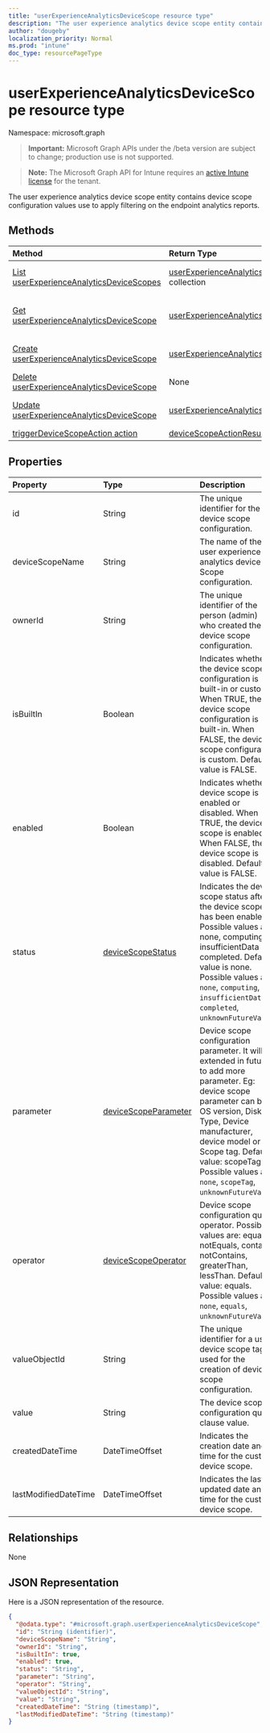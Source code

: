 ```yaml
---
title: "userExperienceAnalyticsDeviceScope resource type"
description: "The user experience analytics device scope entity contains device scope configuration values use to apply filtering on the endpoint analytics reports."
author: "dougeby"
localization_priority: Normal
ms.prod: "intune"
doc_type: resourcePageType
---
```


# userExperienceAnalyticsDeviceScope resource type

Namespace: microsoft.graph

> **Important:** Microsoft Graph APIs under the /beta version are subject to change; production use is not supported.

> **Note:** The Microsoft Graph API for Intune requires an [active Intune license](https://go.microsoft.com/fwlink/?linkid=839381) for the tenant.

The user experience analytics device scope entity contains device scope configuration values use to apply filtering on the endpoint analytics reports.

## Methods
|Method|Return Type|Description|
|:---|:---|:---|
|[List userExperienceAnalyticsDeviceScopes](../api/intune-devices-userexperienceanalyticsdevicescope-list.md)|[userExperienceAnalyticsDeviceScope](../resources/intune-devices-userexperienceanalyticsdevicescope.md) collection|List properties and relationships of the [userExperienceAnalyticsDeviceScope](../resources/intune-devices-userexperienceanalyticsdevicescope.md) objects.|
|[Get userExperienceAnalyticsDeviceScope](../api/intune-devices-userexperienceanalyticsdevicescope-get.md)|[userExperienceAnalyticsDeviceScope](../resources/intune-devices-userexperienceanalyticsdevicescope.md)|Read properties and relationships of the [userExperienceAnalyticsDeviceScope](../resources/intune-devices-userexperienceanalyticsdevicescope.md) object.|
|[Create userExperienceAnalyticsDeviceScope](../api/intune-devices-userexperienceanalyticsdevicescope-create.md)|[userExperienceAnalyticsDeviceScope](../resources/intune-devices-userexperienceanalyticsdevicescope.md)|Create a new [userExperienceAnalyticsDeviceScope](../resources/intune-devices-userexperienceanalyticsdevicescope.md) object.|
|[Delete userExperienceAnalyticsDeviceScope](../api/intune-devices-userexperienceanalyticsdevicescope-delete.md)|None|Deletes a [userExperienceAnalyticsDeviceScope](../resources/intune-devices-userexperienceanalyticsdevicescope.md).|
|[Update userExperienceAnalyticsDeviceScope](../api/intune-devices-userexperienceanalyticsdevicescope-update.md)|[userExperienceAnalyticsDeviceScope](../resources/intune-devices-userexperienceanalyticsdevicescope.md)|Update the properties of a [userExperienceAnalyticsDeviceScope](../resources/intune-devices-userexperienceanalyticsdevicescope.md) object.|
|[triggerDeviceScopeAction action](../api/intune-devices-userexperienceanalyticsdevicescope-triggerdevicescopeaction.md)|[deviceScopeActionResult](../resources/intune-devices-devicescopeactionresult.md)|Not yet documented|

## Properties
|Property|Type|Description|
|:---|:---|:---|
|id|String|The unique identifier for the device scope configuration.|
|deviceScopeName|String|The name of the user experience analytics device Scope configuration.|
|ownerId|String|The unique identifier of the person (admin) who created the device scope configuration.|
|isBuiltIn|Boolean|Indicates whether the device scope configuration is built-in or custom. When TRUE, the device scope configuration is built-in. When FALSE, the device scope configuration is custom. Default value is FALSE.|
|enabled|Boolean|Indicates whether a device scope is enabled or disabled. When TRUE, the device scope is enabled. When FALSE, the device scope is disabled. Default value is FALSE.|
|status|[deviceScopeStatus](../resources/intune-devices-devicescopestatus.md)|Indicates the device scope status after the device scope has been enabled. Possible values are: none, computing, insufficientData or completed. Default value is none. Possible values are: `none`, `computing`, `insufficientData`, `completed`, `unknownFutureValue`.|
|parameter|[deviceScopeParameter](../resources/intune-devices-devicescopeparameter.md)|Device scope configuration parameter. It will be extended in future to add more parameter. Eg: device scope parameter can be OS version, Disk Type, Device manufacturer, device model or Scope tag. Default value: scopeTag. Possible values are: `none`, `scopeTag`, `unknownFutureValue`.|
|operator|[deviceScopeOperator](../resources/intune-devices-devicescopeoperator.md)|Device scope configuration query operator. Possible values are: equals, notEquals, contains, notContains, greaterThan, lessThan. Default value: equals. Possible values are: `none`, `equals`, `unknownFutureValue`.|
|valueObjectId|String|The unique identifier for a user device scope tag Id used for the creation of device scope configuration.|
|value|String|The device scope configuration query clause value.|
|createdDateTime|DateTimeOffset|Indicates the creation date and time for the custom device scope.|
|lastModifiedDateTime|DateTimeOffset|Indicates the last updated date and time for the custom device scope.|

## Relationships
None

## JSON Representation
Here is a JSON representation of the resource.
<!-- {
  "blockType": "resource",
  "keyProperty": "id",
  "@odata.type": "microsoft.graph.userExperienceAnalyticsDeviceScope"
}
-->
``` json
{
  "@odata.type": "#microsoft.graph.userExperienceAnalyticsDeviceScope",
  "id": "String (identifier)",
  "deviceScopeName": "String",
  "ownerId": "String",
  "isBuiltIn": true,
  "enabled": true,
  "status": "String",
  "parameter": "String",
  "operator": "String",
  "valueObjectId": "String",
  "value": "String",
  "createdDateTime": "String (timestamp)",
  "lastModifiedDateTime": "String (timestamp)"
}
```






